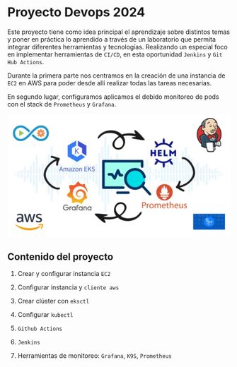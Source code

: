 # Proyecto Devops 2024


Este proyecto tiene como idea principal el aprendizaje sobre distintos temas y poner en práctica lo aprendido a través de un laboratorio que permita integrar diferentes herramientas y tecnologías. Realizando un especial foco en implementar herramientas de `CI/CD`, en esta oportunidad `Jenkins` y `Git Hub Actions`.

Durante la  primera parte nos centramos en la creación de una instancia de `EC2` en AWS para poder desde allí realizar todas las tareas
necesarias. 


En segundo lugar, configuramos aplicamos el debido monitoreo de pods con el stack de `Prometheus` y `Grafana`.



![arquitectura](img/bannerFinal.jpg)

## Contenido del proyecto

1. Crear y configurar instancia `EC2`

2. Configurar instancia y `cliente aws`

3. Crear clúster con `eksctl`

4. Configurar `kubectl`

5. `Github Actions`

6. `Jenkins`

9. Herramientas de monitoreo: `Grafana`, `K9S`, `Prometheus`
